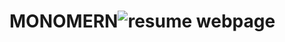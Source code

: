 # MONOMERN![resume webpage](https://user-images.githubusercontent.com/77923449/175809818-475720c7-9e7c-4ab3-8123-9618c9ab28e8.png)
